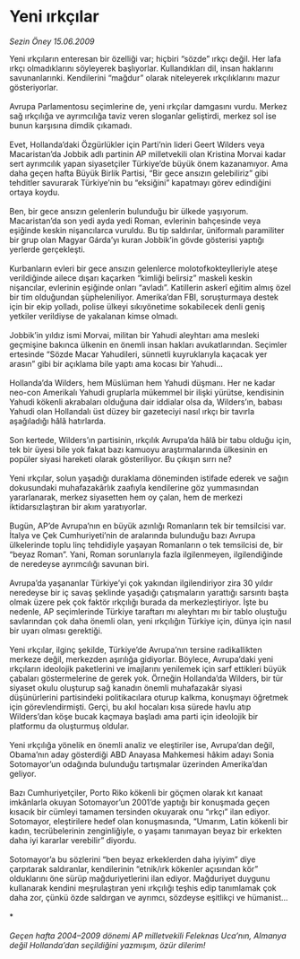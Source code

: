 # Yeni ırkçılar

*Sezin Öney 15.06.2009*

<div class="taraf_structure_2col_1zq">
<div class="margen_n">



 <p>Yeni ırkçıların enteresan bir özelliği var; hiçbiri “sözde” ırkçı değil. Her lafa ırkçı olmadıklarını söyleyerek başlıyorlar. Kullandıkları dil, insan haklarını savunanlarınki. Kendilerini “mağdur” olarak niteleyerek ırkçılıklarını mazur gösteriyorlar. <br/><br/>Avrupa Parlamentosu seçimlerine de, yeni ırkçılar damgasını vurdu. Merkez sağ ırkçılığa ve ayrımcılığa taviz veren sloganlar geliştirdi, merkez sol ise bunun karşısına dimdik çıkamadı. <br/><br/>Evet, Hollanda’daki Özgürlükler için Parti’nin lideri Geert Wilders veya Macaristan’da Jobbik adlı partinin AP milletvekili olan Kristina Morvai kadar sert ayrımcılık yapan siyasetçiler Türkiye’de büyük önem kazanamıyor. Ama daha geçen hafta Büyük Birlik Partisi, “Bir gece ansızın gelebiliriz” gibi tehditler savurarak Türkiye’nin bu “eksiğini” kapatmayı görev edindiğini ortaya koydu. <br/><br/>Ben, bir gece ansızın gelenlerin bulunduğu bir ülkede yaşıyorum. Macaristan’da son yedi ayda yedi Roman, evlerinin bahçesinde veya eşiğinde keskin nişancılarca vuruldu. Bu tip saldırılar, üniformalı paramiliter bir grup olan Magyar Gárda’yı kuran Jobbik’in gövde gösterisi yaptığı yerlerde gerçekleşti. <br/><br/>Kurbanların evleri bir gece ansızın gelenlerce molotofkokteylleriyle ateşe verildiğinde ailece dışarı kaçarken “kimliği belirsiz” maskeli keskin nişancılar, evlerinin eşiğinde onları “avladı”. Katillerin askerî eğitim almış özel bir tim olduğundan şüpheleniliyor. Amerika’dan FBI, soruşturmaya destek için bir ekip yolladı, polise ülkeyi sıkıyönetime sokabilecek denli geniş yetkiler verildiyse de yakalanan kimse olmadı. <br/><br/>Jobbik’in yıldız ismi Morvai, militan bir Yahudi aleyhtarı ama mesleki geçmişine bakınca ülkenin en önemli insan hakları avukatlarından. Seçimler ertesinde “Sözde Macar Yahudileri, sünnetli kuyruklarıyla kaçacak yer arasın” gibi bir açıklama bile yaptı ama kocası bir Yahudi... <br/><br/>Hollanda’da Wilders, hem Müslüman hem Yahudi düşmanı. Her ne kadar neo-con Amerikalı Yahudi gruplarla mükemmel bir ilişki yürütse, kendisinin Yahudi kökenli akrabaları olduğuna dair iddialar olsa da, Wilders’ın, babası Yahudi olan Hollandalı üst düzey bir gazeteciyi nasıl ırkçı bir tavırla aşağıladığı hâlâ hatırlarda. <br/><br/>Son kertede, Wilders’ın partisinin, ırkçılık Avrupa’da hâlâ bir tabu olduğu için, tek bir üyesi bile yok fakat bazı kamuoyu araştırmalarında ülkesinin en popüler siyasi hareketi olarak gösteriliyor. Bu çıkışın sırrı ne? <br/><br/>Yeni ırkçılar, solun yaşadığı duraklama döneminden istifade ederek ve sağın dokusundaki muhafazakârlık zaafıyla kendilerine göz yummasından yararlanarak, merkez siyasetten hem oy çalan, hem de merkezi iktidarsızlaştıran bir akım yaratıyorlar. <br/><br/>Bugün, AP’de Avrupa’nın en büyük azınlığı Romanların tek bir temsilcisi var. İtalya ve Çek Cumhuriyeti’nin de aralarında bulunduğu bazı Avrupa ülkelerinde toplu linç tehdidiyle yaşayan Romanların o tek temsilcisi de, bir “beyaz Roman”. Yani, Roman sorunlarıyla fazla ilgilenmeyen, ilgilendiğinde de neredeyse ayrımcılığı savunan biri. <br/><br/>Avrupa’da yaşananlar Türkiye’yi çok yakından ilgilendiriyor zira 30 yıldır neredeyse bir iç savaş şeklinde yaşadığı çatışmaların yarattığı sarsıntı başta olmak üzere pek çok faktör ırkçılığı burada da merkezleştiriyor. İşte bu nedenle, AP seçimlerinde Türkiye taraftarı mı aleyhtarı mı bir tablo oluştuğu savlarından çok daha önemli olan, yeni ırkçılığın Türkiye için, dünya için nasıl bir uyarı olması gerektiği. <br/><br/>Yeni ırkçılar, ilginç şekilde, Türkiye’de Avrupa’nın tersine radikallikten merkeze değil, merkezden aşırılığa gidiyorlar. Böylece, Avrupa’daki yeni ırkçıların ideolojik paketlerini ve imajlarını yenilemek için sarf ettikleri büyük çabaları göstermelerine de gerek yok. Örneğin Hollanda’da Wilders, bir tür siyaset okulu oluşturup sağ kanadın önemli muhafazakâr siyasi düşünürlerini partisindeki politikacılara oturup kalkma, konuşmayı öğretmek için görevlendirmişti. Gerçi, bu akıl hocaları kısa sürede havlu atıp Wilders’dan köşe bucak kaçmaya başladı ama parti için ideolojik bir platformu da oluşturmuş oldular. <br/><br/>Yeni ırkçılığa yönelik en önemli analiz ve eleştiriler ise, Avrupa’dan değil, Obama’nın aday gösterdiği ABD Anayasa Mahkemesi hâkim adayı Sonia Sotomayor’un odağında bulunduğu tartışmalar üzerinden Amerika’dan geliyor. <br/><br/>Bazı Cumhuriyetçiler, Porto Riko kökenli bir göçmen olarak kıt kanaat imkânlarla okuyan Sotomayor’un 2001’de yaptığı bir konuşmada geçen kısacık bir cümleyi tamamen tersinden okuyarak onu “ırkçı” ilan ediyor. Sotomayor, eleştirilere hedef olan konuşmasında, “Umarım, Latin kökenli bir kadın, tecrübelerinin zenginliğiyle, o yaşamı tanımayan beyaz bir erkekten daha iyi kararlar verebilir” diyordu. <br/><br/>Sotomayor’a bu sözlerini “ben beyaz erkeklerden daha iyiyim” diye çarpıtarak saldıranlar, kendilerinin “etnik/ırk kökenler açısından kör” olduklarını öne sürüp mağduriyetlerini ilan ediyor. Mağduriyet duygunu kullanarak kendini meşrulaştıran yeni ırkçılığı teşhis edip tanımlamak çok daha zor, çünkü özde saldırgan ve ayrımcı, sözdeyse eşitlikçi ve hümanist... <br/><br/>*<i> <br/><br/>Geçen hafta 2004–2009 dönemi AP milletvekili Feleknas Uca’nın, Almanya değil Hollanda’dan seçildiğini yazmışım, özür dilerim! </i></p>
<br/>
<br/>
<br/>



<br/>


<div id="taraf_not">
</div>

</div>


</div>
